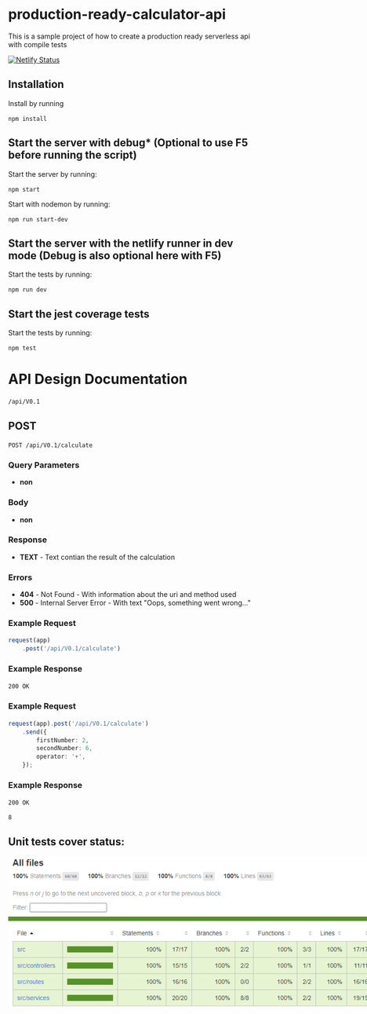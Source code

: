 # production-ready-calculator-api
This is a sample project of how to create a production ready serverless api with compile tests

[![Netlify Status](https://api.netlify.com/api/v1/badges/9d03ef8a-c8a3-4cfd-b2e4-225d3cf4d5f0/deploy-status)](https://app.netlify.com/sites/production-ready-calculator/deploys)

## Installation
Install by running 
``` 
npm install
```

## Start the server with debug* (Optional to use F5 before running the script)
Start the server by running:
``` 
npm start
```
Start with nodemon by running:
``` 
npm run start-dev
```

## Start the server with the netlify runner in dev mode (Debug is also optional here with F5)
Start the tests by running:
``` 
npm run dev
```

## Start the jest coverage tests
Start the tests by running:
``` 
npm test
```

# API Design Documentation
`/api/V0.1`
## POST
`POST /api/V0.1/calculate`
### Query Parameters
- **non**
### Body
- **non**
### Response
- **TEXT** - Text contian the result of the calculation
### Errors
- **404** - Not Found - With information about the uri and method used
- **500** - Internal Server Error - With text "Oops, something went wrong..."
### Example Request
```typescript
request(app)
	.post('/api/V0.1/calculate')
```
### Example Response
`200 OK`

### Example Request
```typescript
request(app).post('/api/V0.1/calculate')
    .send({
        firstNumber: 2,
        secondNumber: 6,
        operator: '+',
    });
```
### Example Response
`200 OK`
```text
8
```

## Unit tests cover status:
<img alt="Image_Of_Unit_Tests_Cover_Report" src="images\Unit_Tests_Cover.png" style="max-width:750px;"/>

